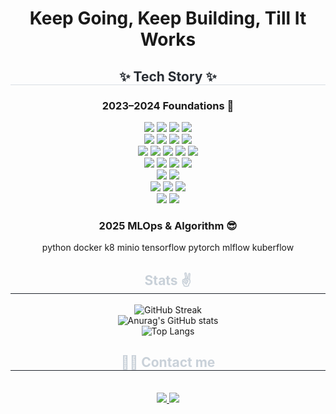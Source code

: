 <div align= "center">
    <h1>
    Keep Going, Keep Building, Till It Works
  </h1>
    </div>
    <div align= "center">
    <h2 style="border-bottom: 1px solid #d8dee4; color: #282d33;"> ✨ Tech Story ✨ </h2>
    <div style="margin: 0 auto; text-align: center;" align= "center"><h3> 2023–2024 Foundations 🧱 </h3>
        <img src="https://img.shields.io/badge/HTML5-E34F26?style=flat&logo=HTML5&logoColor=white">
          <img src="https://img.shields.io/badge/Bootstrap-7952B3?style=flat&logo=Bootstrap&logoColor=white">
          <img src="https://img.shields.io/badge/CSS3-1572B6?style=flat&logo=CSS3&logoColor=white">
        <img src="https://img.shields.io/badge/jQuery-0769AD?style=flat&logo=jQuery&logoColor=white">
          <br>
        <img src="https://img.shields.io/badge/React-61DAFB?style=flat&logo=React&logoColor=white">
        <img src="https://img.shields.io/badge/Javascript-F7DF1E?style=flat&logo=Javascript&logoColor=white">
          <img src="https://img.shields.io/badge/Babel-F9DC3E?style=flat&logo=Babel&logoColor=white">
        <img src="https://img.shields.io/badge/MUI-007FFF?style=flat&logo=mui&logoColor=white">
        <br>
      <img src="https://img.shields.io/badge/Java-007396?style=flat&logo=Java&logoColor=white">
        <img src="https://img.shields.io/badge/JSP-007396?style=flat&logo=java&logoColor=white">
        <img src="https://img.shields.io/badge/Servlet-007396?style=flat&logo=java&logoColor=white">
          <img src="https://img.shields.io/badge/Spring-6DB33F?style=flat&logo=Spring&logoColor=white">
          <img src="https://img.shields.io/badge/Spring Boot-6DB33F?style=flat&logo=SpringBoot&logoColor=white">
        <br>
          <img src="https://img.shields.io/badge/MariaDB-003545?style=flat&logo=MariaDB&logoColor=white">
          <img src="https://img.shields.io/badge/MySQL-4479A1?style=flat&logo=MySQL&logoColor=white">
          <img src="https://img.shields.io/badge/Oracle-F80000?style=flat&logo=Oracle&logoColor=white">
        <img src="https://img.shields.io/badge/MyBatis-000000?style=flat"> <!-- 공식 로고 없음 -->
        <br>
        <img src="https://img.shields.io/badge/Maven-C71A36?style=flat&logo=apachemaven&logoColor=white">
  <img src="https://img.shields.io/badge/Apache%20Tomcat-F8DC75?style=flat&logo=apachetomcat&logoColor=000">
        <br>
        <img src="https://img.shields.io/badge/Git-F05032?style=flat&logo=Git&logoColor=white">
        <img src="https://img.shields.io/badge/GitLab-FC6D26?style=flat&logo=gitlab&logoColor=white">
        <img src="https://img.shields.io/badge/Jenkins-D24939?style=flat&logo=Jenkins&logoColor=white">
        <br>
        <img src="https://img.shields.io/badge/AWS%20EC2-FF9900?style=flat&logo=amazonec2&logoColor=white">
        <img src="https://img.shields.io/badge/Linux-FCC624?style=flat&logo=Linux&logoColor=white">
        </div>
    <div style="margin: 0 auto; text-align: center;" align= "center"><h3> 2025 MLOps & Algorithm 😎 </h3>
    </div>
        python docker k8 minio tensorflow pytorch mlflow kuberflow
    </div>
    <div align= "center">
    <h2 style="border-bottom: 1px solid #21262d; color: #c9d1d9;"> Stats ✌ </h2> 
        
![GitHub Streak](https://streak-stats.vercel.app?user=yumi0315&theme=dark&hide_border=false&t=1)<br>
![Anurag's GitHub stats](https://github-readme-stats.vercel.app/api?username=yumi0315&theme=omni&show_icons=true)<br>
![Top Langs](https://github-readme-stats.vercel.app/api/top-langs/?username=yumi0315&layout=compact&theme=omni)

</div>
    <div align= "center">
    <h2 style="border-bottom: 1px solid #21262d; color: #c9d1d9;"> 🧑‍💻 Contact me </h2> <br> 
    <div align= "center"><a href=https://blog.naver.com/rhdwnyum> <img src="https://img.shields.io/badge/Naver-03C75A?style=flat&logo=Naver&logoColor=white&link="> </a>
        <a href=> <img src="https://img.shields.io/badge/Velog-20C997?style=flat&logo=Velog&logoColor=white&link="> </a>
          </div> 
    </div><br> 

